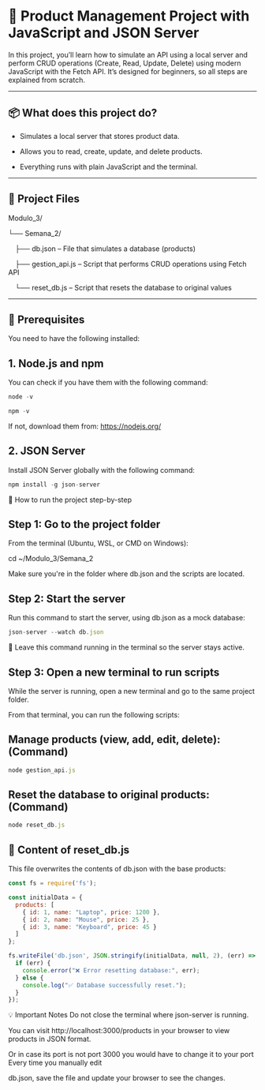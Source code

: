 # 🛒 Product Management Project with JavaScript and JSON Server
In this project, you’ll learn how to simulate an API using a local server and perform CRUD operations (Create, Read, Update, Delete) using modern JavaScript with the Fetch API.
It’s designed for beginners, so all steps are explained from scratch.

---

## 📦 What does this project do?
- Simulates a local server that stores product data.

- Allows you to read, create, update, and delete products.

- Everything runs with plain JavaScript and the terminal.

---

## 📁 Project Files
Modulo_3/

└── Semana_2/

 ├── db.json – File that simulates a database (products)
 
 ├── gestion_api.js – Script that performs CRUD operations using Fetch API
 
 └── reset_db.js – Script that resets the database to original values

---

## 🔧 Prerequisites
You need to have the following installed:

## 1. Node.js and npm
You can check if you have them with the following command:
```js
node -v

npm -v
```
If not, download them from: https://nodejs.org/

## 2. JSON Server
Install JSON Server globally with the following command:
```js
npm install -g json-server
```

🚀 How to run the project step-by-step
## Step 1: Go to the project folder
From the terminal (Ubuntu, WSL, or CMD on Windows):

cd ~/Modulo_3/Semana_2

Make sure you're in the folder where db.json and the scripts are located.

## Step 2: Start the server
Run this command to start the server, using db.json as a mock database:
```js
json-server --watch db.json
```

🔁 Leave this command running in the terminal so the server stays active.

## Step 3: Open a new terminal to run scripts
While the server is running, open a new terminal and go to the same project folder.

From that terminal, you can run the following scripts:

## Manage products (view, add, edit, delete):(Command)
```js
node gestion_api.js
```
## Reset the database to original products: (Command)
```js
node reset_db.js
```
## 📄 Content of reset_db.js
This file overwrites the contents of db.json with the base products:


```js
const fs = require('fs');

const initialData = {
  products: [
    { id: 1, name: "Laptop", price: 1200 },
    { id: 2, name: "Mouse", price: 25 },
    { id: 3, name: "Keyboard", price: 45 }
  ]
};

fs.writeFile('db.json', JSON.stringify(initialData, null, 2), (err) => {
  if (err) {
    console.error("❌ Error resetting database:", err);
  } else {
    console.log("✅ Database successfully reset.");
  }
});
```


💡 Important Notes Do not close the terminal where json-server is running.

You can visit http://localhost:3000/products in your browser to view products in JSON format.

Or in case its port is not port 3000 you would have to change it to your port Every time you manually edit 

db.json, save the file and update your browser to see the changes.



